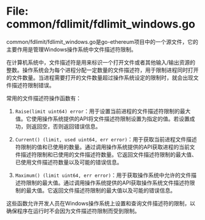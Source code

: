 # File: common/fdlimit/fdlimit_windows.go

common/fdlimit/fdlimit_windows.go是go-ethereum项目中的一个源文件，它的主要作用是管理Windows操作系统中文件描述符限制。

在计算机系统中，文件描述符是用来标识一个打开文件或者其他输入/输出资源的整数。操作系统会为每个进程分配一定数量的文件描述符，用于限制进程同时打开的文件数量。当进程需要打开的文件数量超过操作系统设定的限制时，就会出现文件描述符限制错误。

常用的文件描述符操作函数有：

1. `Raise(limit uint64) error`：用于设置当前进程的文件描述符限制的最大值。它使用操作系统提供的API将文件描述符限制设置为指定的值。若设置成功，则返回空，否则返回错误信息。

2. `Current() (limit, used uint64, err error)`：用于获取当前进程文件描述符限制的值和已使用的数量。通过调用操作系统提供的API获取进程的当前文件描述符限制和已使用的文件描述符数量。它返回文件描述符限制的最大值、已使用文件描述符数量以及可能的错误信息。

3. `Maximum() (limit uint64, err error)`：用于获取操作系统中允许的文件描述符限制的最大值。通过调用操作系统提供的API获取操作系统文件描述符限制的最大值。它返回文件描述符限制的最大值以及可能的错误信息。

这些函数允许开发人员在Windows操作系统上设置和查询文件描述符的限制，以确保程序在运行时不会因为文件描述符限制而受到限制。

